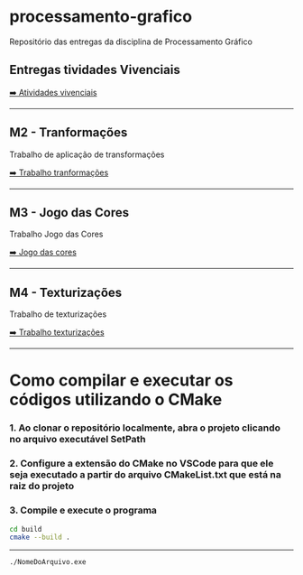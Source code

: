 # processamento-grafico
Repositório das entregas da disciplina de Processamento Gráfico

## Entregas tividades Vivenciais

[➡️ Atividades vivenciais](./src/AtividadesVivenciais/)

---

## M2 - Tranformações

Trabalho de aplicação de transformações

[➡️ Trabalho tranformações](./src/Transformacoes/)

---

## M3 - Jogo das Cores

Trabalho Jogo das Cores

[➡️ Jogo das cores](./src/JogoDasCores/)

---

## M4 - Texturizações

Trabalho de texturizações

[➡️ Trabalho texturizações](./src/Texturizacoes/)

---

# Como compilar e executar os códigos utilizando o CMake

### 1. Ao clonar o repositório localmente, abra o projeto clicando no arquivo executável SetPath
### 2. Configure a extensão do CMake no VSCode para que ele seja executado a partir do arquivo CMakeList.txt que está na raiz do projeto
### 3. Compile e execute o programa
   ```sh
   cd build
   cmake --build .
   ```
---

   ```sh
   ./NomeDoArquivo.exe
   ```